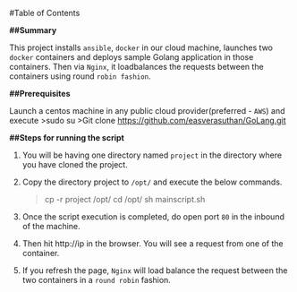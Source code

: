 #Table of Contents 

**##Summary**

This project installs `ansible`, `docker` in our cloud machine, launches two `docker` containers and deploys sample Golang application in 
those containers. Then via `Nginx`, it loadbalances the requests between the containers using round `robin fashion`.

**##Prerequisites**

Launch a centos machine in any public cloud provider(preferred - `AWS`) and execute 
  	>sudo su
    	>Git clone https://github.com/easverasuthan/GoLang.git 

**##Steps for running the script**

1. You will be having one directory named `project` in the directory where you have cloned the project.

2. Copy the directory project to `/opt/` and execute the below commands.
	
 	>cp -r project /opt/
 	>cd  /opt/
 	>sh mainscript.sh

3. Once the script execution is completed, do open port `80` in the inbound of the machine.

4. Then hit http://ip in the browser. You will see a request from one of the container.

5. If you refresh the page, `Nginx` will load balance the request between the two containers in a `round robin` fashion.
